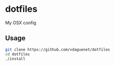 # dotfiles
My OSX config

## Usage

```bash
git clone https://github.com/vdaguenet/dotfiles
cd dotfiles
./install
```
